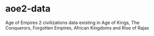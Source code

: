 # aoe2-data
Age of Empires 2 civilizations data existing in Age of Kings, The Conquerors, Forgotten Empires, African Kingdoms and Rise of Rajas
